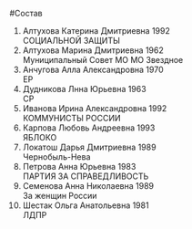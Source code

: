 #Состав
1. Алтухова Катерина Дмитриевна 1992   
    СОЦИАЛЬНОЙ ЗАЩИТЫ
2. Алтухова Марина Дмитриевна 1962   
    Муниципальный Совет МО МО Звездное
3. Анчугова Алла Александровна 1970   
    ЕР
4. Дудникова Лнна Юрьевна 1963   
    СР
5. Иванова Ирина Александровна 1992   
    КОММУНИСТЫ РОССИИ
6. Карпова Любовь Андреевна 1993   
    ЯБЛОКО
7. Локатош Дарья Дмитриевна 1989   
    Чернобыль-Нева
8. Петрова Анна Юрьевна 1983   
    ПАРТИЯ ЗА СПРАВЕДЛИВОСТЬ
9. Семенова Анна Николаевна 1989   
    За женщин России
10. Шестак Ольга Анатольевна 1981   
    ЛДПР
